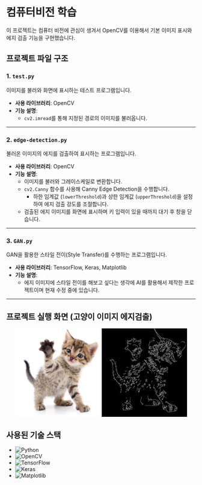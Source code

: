 # 컴퓨터비전 학습

이 프로젝트는 컴퓨터 비전에 관심이 생겨서 OpenCV를 이용해서 기본 이미지 표시와 에지 검출 기능을 구현했습니다.

## 프로젝트 파일 구조

### 1. `test.py`
이미지를 불러와 화면에 표시하는 테스트 프로그램입니다.

- **사용 라이브러리**: OpenCV
- **기능 설명**:
  - `cv2.imread`를 통해 지정된 경로의 이미지를 불러옵니다.

---

### 2. `edge-detection.py`
불러온 이미지의 에지를 검출하여 표시하는 프로그램입니다.

- **사용 라이브러리**: OpenCV
- **기능 설명**:
  - 이미지를 불러와 그레이스케일로 변환합니다.
  - `cv2.Canny` 함수를 사용해 Canny Edge Detection을 수행합니다.
    - 하한 임계값 (`lowerThreshold`)과 상한 임계값 (`upperThreshold`)을 설정하여 에지 검출 강도를 조절합니다.
  - 검출된 에지 이미지를 화면에 표시하며 키 입력이 있을 때까지 대기 후 창을 닫습니다.

---

### 3. `GAN.py`
GAN을 활용한 스타일 전이(Style Transfer)를 수행하는 프로그램입니다.

- **사용 라이브러리**: TensorFlow, Keras, Matplotlib
- **기능 설명**:
  - 에지 이미지에 스타일 전이를 해보고 싶다는 생각에 AI를 활용해서 제작한 프로젝트이며 현재 수정 중에 있습니다.

---

## 프로젝트 실행 화면 (고양이 이미지 에지검출)
<p align="center">
  <img src="./image/cat.PNG" alt="cat image" width="45%">
  <img src="./image/edge_image.png" alt="edge detection image" width="45%">
</p>

## 사용된 기술 스택

- ![Python](https://img.shields.io/badge/Python-3776AB?style=flat-square&logo=python&logoColor=white)
- ![OpenCV](https://img.shields.io/badge/OpenCV-5C3EE8?style=flat-square&logo=opencv&logoColor=white)
- ![TensorFlow](https://img.shields.io/badge/TensorFlow-FF6F00?style=flat-square&logo=tensorflow&logoColor=white)
- ![Keras](https://img.shields.io/badge/Keras-D00000?style=flat-square&logo=keras&logoColor=white)
- ![Matplotlib](https://img.shields.io/badge/Matplotlib-3776AB?style=flat-square&logo=python&logoColor=white)
